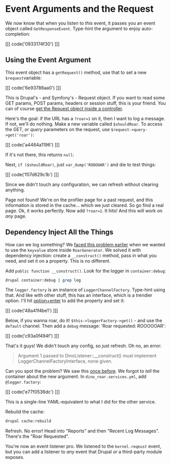 # Event Arguments and the Request

We *now* know that when you listen to *this* event, it passes you an event object
called `GetResponseEvent`. Type-hint the argument to enjoy auto-completion:

[[[ code('0933174f30') ]]]

## Using the Event Argument

This event object has a `getRequest()` method, use that to set a new `$request`variable:

[[[ code('6e93786aa0') ]]]

This is Drupal's - and Symfony's - Request object. If you want to read some GET params,
POST params, headers or session stuff, this is your friend. You can of course
[get the Request object inside a controller](http://knpuniversity.com/screencast/symfony2-ep2/form-submit#getting-the-request-object).

Here's the goal: if the URL has a `?roar=1` on it, then I want to log a message.
If not, we'll do nothing. Make a new variable called `$shouldRoar`. To access the GET,
or *query* parameters on the request, use `$request->query->get('roar')`:

[[[ code('a4464a1196') ]]]

If it's not there, this returns `null`:

Next, `if ($shouldRoar)`, just `var_dump('ROOOOAR')` and die to test things:

[[[ code('f07d629c1b') ]]]

Since we didn't touch any configuration, we can refresh without clearing anything.

Page not found! We're on the profiler page for a past request, and this information
is stored in the cache... which we just cleared. So go find a real page. Ok, it
works perfectly. Now add `?roar=1`. It hits! And this will work on *any* page.

## Dependency Inject All the Things

How can we log something? We [faced this problem earlier](http://knpuniversity.com/screencast/drupal8-under-the-hood/service-arguments)
when we wanted to use the `keyvalue` store inside `RoarGenerator`. We solved it with
dependency injection: create a `__construct()` method, pass in what you need, and
set it on a property. This is no different.

Add `public function __construct()`. Look for the logger in `container:debug`:

```bash
drupal container:debug | grep log
```

The `logger.factory` is an instance of `LoggerChannelFactory`. Type-hint using that.
And like with other stuff, this has an interface, which is a trendier option. I'll
hit [option+enter](http://knpuniversity.com/screencast/phpstorm/service-shortcuts#generating-constructor-properties)
to add the property and set it:

[[[ code('48a41f4be1') ]]]

Below, if you wanna roar, do it! `$this->loggerFactory->get()` - and use the `default`
channel. Then add a `debug` message: 'Roar requested: ROOOOOAR':

[[[ code('c93a0f494f') ]]]

That's it guys! We didn't touch any config, so just refresh. Oh no, an error:

> Argument 1 passed to DinoListener::__construct() must implement
> LoggerChannelFactoryInterface, none given.

Can you spot the problem? We saw this [once before](http://knpuniversity.com/screencast/drupal8-under-the-hood/service-arguments#configure-service-arguments).
We forgot to *tell* the container about the new argument. In `dino_roar.services.yml`,
add `@logger.factory`:

[[[ code('e77f0536dc') ]]]

This is a single-line YAML-equivalent to what I did for the other service.

Rebuild the cache:

```bash
drupal cache:rebuild
```

Refresh. No error! Head into "Reports" and then "Recent Log Messages". There's the
"Roar Requested".

You're now an event listener pro. We listened to the `kernel.reqeust` event, but
you can add a listener to *any* event that Drupal *or* a third-party module exposes.
